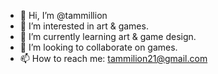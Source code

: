 - 👋 Hi, I’m @tammillion
- 👀 I’m interested in art & games.
- 🌱 I’m currently learning art & game design.
- 💞️ I’m looking to collaborate on games.
- 📫 How to reach me: tammilion21@gmail.com

<!---
tammillion/tammillion is a ✨ special ✨ repository because its `README.md` (this file) appears on your GitHub profile.
You can click the Preview link to take a look at your changes.
--->

